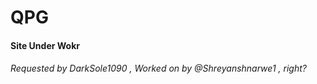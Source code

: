 # QPG

#### Site Under Wokr

###### Requested by DarkSole1090 , Worked on by @Shreyanshnarwe1 , right?
